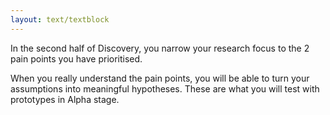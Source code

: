 ```yaml
---
layout: text/textblock
---
```


In the second half of Discovery, you narrow your research focus to the 2 pain points you have prioritised.

When you really understand the pain points, you will be able to turn your assumptions into meaningful hypotheses. These are what you will test with prototypes in Alpha stage.
